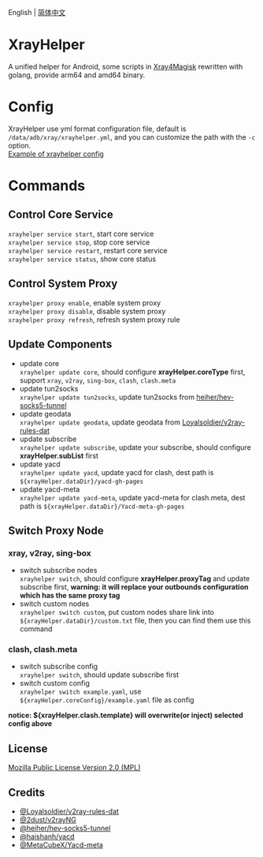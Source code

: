 English | [简体中文](README_zh_CN.md)

# XrayHelper
A unified helper for Android, some scripts in [Xray4Magisk](https://github.com/Asterisk4Magisk/Xray4Magisk) rewritten with golang, provide arm64 and amd64 binary.

# Config
XrayHelper use yml format configuration file, default is `/data/adb/xray/xrayhelper.yml`, and you can customize the path with the `-c` option.  
[Example of xrayhelper config](config.yml)

# Commands
## Control Core Service
`xrayhelper service start`, start core service  
`xrayhelper service stop`, stop core service  
`xrayhelper service restart`, restart core service  
`xrayhelper service status`, show core status  

## Control System Proxy
`xrayhelper proxy enable`, enable system proxy  
`xrayhelper proxy disable`, disable system proxy  
`xrayhelper proxy refresh`, refresh system proxy rule  

## Update Components
- update core  
  `xrayhelper update core`, should configure **xrayHelper.coreType** first, support `xray`, `v2ray`, `sing-box`, `clash`, `clash.meta`
- update tun2socks  
  `xrayhelper update tun2socks`, update tun2socks from [heiher/hev-socks5-tunnel](https://github.com/heiher/hev-socks5-tunnel)
- update geodata  
  `xrayhelper update geodata`, update geodata from [Loyalsoldier/v2ray-rules-dat](https://github.com/Loyalsoldier/v2ray-rules-dat)
- update subscribe  
  `xrayhelper update subscribe`, update your subscribe, should configure **xrayHelper.subList** first
- update yacd  
  `xrayhelper update yacd`, update yacd for clash, dest path is `${xrayHelper.dataDir}/yacd-gh-pages`
- update yacd-meta  
  `xrayhelper update yacd-meta`, update yacd-meta for clash.meta, dest path is `${xrayHelper.dataDir}/Yacd-meta-gh-pages`

## Switch Proxy Node
### xray, v2ray, sing-box
- switch subscribe nodes  
  `xrayhelper switch`, should configure **xrayHelper.proxyTag** and update subscribe first, **warning: it will replace your outbounds configuration which has the same proxy tag**
- switch custom nodes  
  `xrayhelper switch custom`, put custom nodes share link into `${xrayHelper.dataDir}/custom.txt` file, then you can find them use this command

### clash, clash.meta
- switch subscribe config  
  `xrayhelper switch`, should update subscribe first
- switch custom config  
  `xrayhelper switch example.yaml`, use `${xrayHelper.coreConfig}/example.yaml` file as config

**notice: ${xrayHelper.clash.template} will overwrite(or inject) selected config above**

## License
[Mozilla Public License Version 2.0 (MPL)](https://raw.githubusercontent.com/Asterisk4Magisk/XrayHelper/master/LICENSE)

## Credits
- [@Loyalsoldier/v2ray-rules-dat](https://github.com/Loyalsoldier/v2ray-rules-dat)
- [@2dust/v2rayNG](https://github.com/2dust/v2rayNG)
- [@heiher/hev-socks5-tunnel](https://github.com/heiher/hev-socks5-tunnel)
- [@haishanh/yacd](https://github.com/haishanh/yacd)
- [@MetaCubeX/Yacd-meta](https://github.com/MetaCubeX/Yacd-meta)
